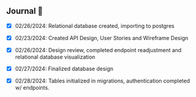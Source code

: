 ## Journal 📕

-   [x] 02/26/2024: Relational database created, importing to postgres

-   [x] 02/23/2024: Created API Design, User Stories and Wireframe Design

-   [x] 02/26/2024: Design review, completed endpoint readjustment and relational database visualization

-   [x] 02/27/2024: Finalized database design

-   [x] 02/28/2024: Tables initialized in migrations, authentication completed w/ endpoints.
